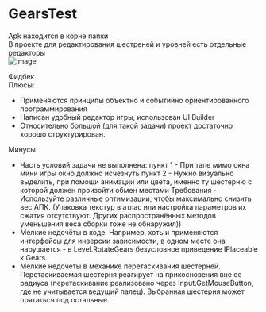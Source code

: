 # GearsTest
Apk находится в корне папки<br>
В проекте для редактирования шестреней и уровней есть отдельные редакторы<br>
![image](https://user-images.githubusercontent.com/22530325/188063749-d582e05d-0d31-4b0c-a07a-c3c02ac441f5.png)

Фидбек<br>
Плюсы:
- Применяются принципы объектно и событийно ориентированного программирования
- Написан удобный редактор игры, использован UI Builder
- Относительно большой (для такой задачи) проект достаточно хорошо структурирован.

Минусы
- Часть условий задачи не выполнена:
пункт 1 - При тапе мимо окна мини игры окно должно исчезнуть
пункт 2 - Нужно визуально выделить, при помощи анимации или цвета, именно ту шестерню с которой должен произойти обмен местами
Требования - Используйте различные оптимизации, чтобы максимально снизить вес АПК. (Упаковка текстур в атлас или настройка параметров их сжатия отсутствуют. Других распространённых методов уменьшения веса сборки тоже не обнаружил))
- Мелкие недочёты в коде. Например, хоть и применяются интерфейсы для инверсии зависимости, в одном месте она нарушается - в Level.RotateGears безусловное приведение IPlaceable к Gears.
- Мелкие недочеты в механике перетаскивания шестерней. Перетаскиваемая шестерня реагирует на прикосновения вне ее радиуса (перетаскивание реализовано через Input.GetMouseButton, где не учитывается ведущий палец). Выбранная шестерня может прятаться под остальные.
